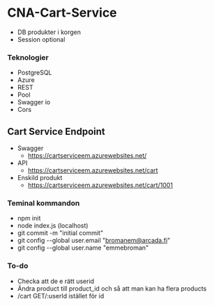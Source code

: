 # CNA-Cart-Service
* DB produkter i korgen
* Session optional

### Teknologier
* PostgreSQL
* Azure
* REST
* Pool
* Swagger io
* Cors

## Cart Service Endpoint
* Swagger
  *  https://cartserviceem.azurewebsites.net/
* API
  * https://cartserviceem.azurewebsites.net/cart
* Enskild produkt
  * https://cartserviceem.azurewebsites.net/cart/1001


### Teminal kommandon
* npm init 
* node index.js (localhost)
* git commit -m "initial commit"
* git config --global user.email "bromanem@arcada.fi"
* git config --global user.name "emmebroman"

### To-do
* Checka att de e rätt userid
* Ändra product till product_id och så att man kan ha flera products  
* /cart GET/:userId istället för id
